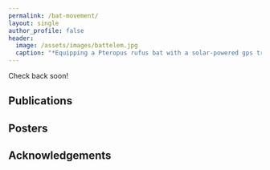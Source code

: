 ```yaml
---
permalink: /bat-movement/
layout: single
author_profile: false
header:
  image: /assets/images/battelem.jpg
  caption: "*Equipping a Pteropus rufus bat with a solar-powered gps tracker*"
---
```


Check back soon!

## Publications


## Posters


## Acknowledgements